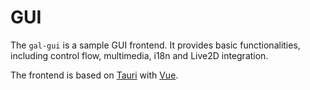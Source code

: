 # GUI
The `gal-gui` is a sample GUI frontend.
It provides basic functionalities, including control flow, multimedia, i18n and Live2D integration.

The frontend is based on [Tauri](https://tauri.app/) with [Vue](https://vuejs.org/).
